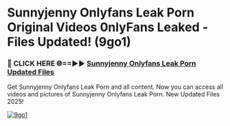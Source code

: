 # Sunnyjenny Onlyfans Leak Porn Original Videos 0nlyFans Leaked - Files Updated! (9go1)

<h3>🔴 CLICK HERE 🌐==►► <a href="https://tinyurl.com/2jnfzry5" rel="nofollow">Sunnyjenny Onlyfans Leak Porn Updated Files</a></h3>

Get Sunnyjenny Onlyfans Leak Porn and all content. Now you can access all videos and pictures of Sunnyjenny Onlyfans Leak Porn. New Updated Files 2025!

[![9go1](https://i.imgur.com/GyGTBgg.gif)](https://tinyurl.com/2jnfzry5)
